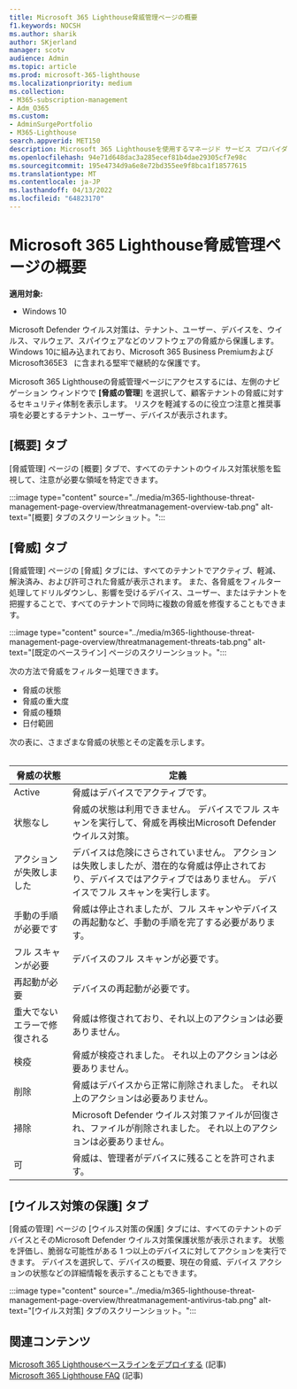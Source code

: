 ```yaml
---
title: Microsoft 365 Lighthouse脅威管理ページの概要
f1.keywords: NOCSH
ms.author: sharik
author: SKjerland
manager: scotv
audience: Admin
ms.topic: article
ms.prod: microsoft-365-lighthouse
ms.localizationpriority: medium
ms.collection:
- M365-subscription-management
- Adm_O365
ms.custom:
- AdminSurgePortfolio
- M365-Lighthouse
search.appverid: MET150
description: Microsoft 365 Lighthouseを使用するマネージド サービス プロバイダー (MSP) については、脅威管理ページを参照してください。
ms.openlocfilehash: 94e71d648dac3a285ecef81b4dae29305cf7e98c
ms.sourcegitcommit: 195e4734d9a6e8e72bd355ee9f8bca1f18577615
ms.translationtype: MT
ms.contentlocale: ja-JP
ms.lasthandoff: 04/13/2022
ms.locfileid: "64823170"
---
```

# <a name="microsoft-365-lighthouse-threat-management-page-overview"></a>Microsoft 365 Lighthouse脅威管理ページの概要 

**適用対象:**

- Windows 10

Microsoft Defender ウイルス対策は、テナント、ユーザー、デバイスを、ウイルス、マルウェア、スパイウェアなどのソフトウェアの脅威から保護します。 Windows 10に組み込まれており、Microsoft 365 Business Premiumおよび Microsoft365E3&nbsp;&nbsp; に含まれる堅牢で継続的な保護です。  
  
Microsoft 365 Lighthouseの脅威管理ページにアクセスするには、左側のナビゲーション ウィンドウで **[脅威の管理**] を選択して、顧客テナントの脅威に対するセキュリティ体制を表示します。 リスクを軽減するのに役立つ注意と推奨事項を必要とするテナント、ユーザー、デバイスが表示されます。  
  
## <a name="overview-tab"></a>[概要] タブ  
  
[脅威管理] ページの [概要] タブで、すべてのテナントのウイルス対策状態を監視して、注意が必要な領域を特定できます。

:::image type="content" source="../media/m365-lighthouse-threat-management-page-overview/threatmanagement-overview-tab.png" alt-text="[概要] タブのスクリーンショット。":::

## <a name="threats-tab"></a>[脅威] タブ

[脅威管理] ページの [脅威] タブには、すべてのテナントでアクティブ、軽減、解決済み、および許可された脅威が表示されます。 また、各脅威をフィルター処理してドリルダウンし、影響を受けるデバイス、ユーザー、またはテナントを把握することで、すべてのテナントで同時に複数の脅威を修復することもできます。

:::image type="content" source="../media/m365-lighthouse-threat-management-page-overview/threatmanagement-threats-tab.png" alt-text="[既定のベースライン] ページのスクリーンショット。":::
  
次の方法で脅威をフィルター処理できます。

- 脅威の状態
- 脅威の重大度
- 脅威の種類
- 日付範囲

次の表に、さまざまな脅威の状態とその定義を示します。<br><br>

| 脅威の状態 | 定義 |
|---|---|
| Active | 脅威はデバイスでアクティブです。 |
| 状態なし | 脅威の状態は利用できません。 デバイスでフル スキャンを実行して、脅威を再検出Microsoft Defender ウイルス対策。 |
| アクションが失敗しました | デバイスは危険にさらされていません。 アクションは失敗しましたが、潜在的な脅威は停止されており、デバイスではアクティブではありません。 デバイスでフル スキャンを実行します。 |
| 手動の手順が必要です | 脅威は停止されましたが、フル スキャンやデバイスの再起動など、手動の手順を完了する必要があります。 |
| フル スキャンが必要 | デバイスのフル スキャンが必要です。 |
| 再起動が必要 | デバイスの再起動が必要です。 |
| 重大でないエラーで修復される | 脅威は修復されており、それ以上のアクションは必要ありません。 |
| 検疫 | 脅威が検疫されました。 それ以上のアクションは必要ありません。 |
| 削除 | 脅威はデバイスから正常に削除されました。 それ以上のアクションは必要ありません。 |
| 掃除 | Microsoft Defender ウイルス対策ファイルが回復され、ファイルが削除されました。 それ以上のアクションは必要ありません。 |
| 可 | 脅威は、管理者がデバイスに残ることを許可されます。 | 

## <a name="antivirus-protection-tab"></a>[ウイルス対策の保護] タブ

[脅威の管理] ページの [ウイルス対策の保護] タブには、すべてのテナントのデバイスとそのMicrosoft Defender ウイルス対策保護状態が表示されます。 状態を評価し、脆弱な可能性がある 1 つ以上のデバイスに対してアクションを実行できます。 デバイスを選択して、デバイスの概要、現在の脅威、デバイス アクションの状態などの詳細情報を表示することもできます。

:::image type="content" source="../media/m365-lighthouse-threat-management-page-overview/threatmanagement-antivirus-tab.png" alt-text="[ウイルス対策] タブのスクリーンショット。":::

## <a name="related-content"></a>関連コンテンツ

[Microsoft 365 Lighthouseベースラインをデプロイする](m365-lighthouse-deploy-baselines.md) (記事)\
[Microsoft 365 Lighthouse FAQ](m365-lighthouse-faq.yml) (記事)
